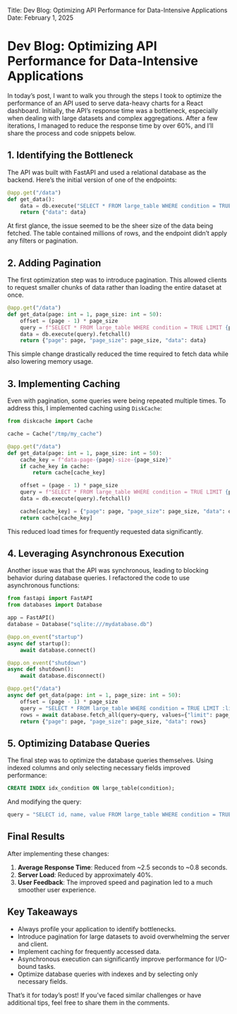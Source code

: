 Title: Dev Blog: Optimizing API Performance for Data-Intensive Applications
Date: February 1, 2025
# Dev Blog: Optimizing API Performance for Data-Intensive Applications


In today’s post, I want to walk you through the steps I took to optimize the performance of an API used to serve data-heavy charts for a React dashboard. Initially, the API’s response time was a bottleneck, especially when dealing with large datasets and complex aggregations. After a few iterations, I managed to reduce the response time by over 60%, and I’ll share the process and code snippets below.


## 1. Identifying the Bottleneck

The API was built with FastAPI and used a relational database as the backend. Here’s the initial version of one of the endpoints:


```python
@app.get("/data")
def get_data():
    data = db.execute("SELECT * FROM large_table WHERE condition = TRUE").fetchall()
    return {"data": data}
```

At first glance, the issue seemed to be the sheer size of the data being fetched. The table contained millions of rows, and the endpoint didn’t apply any filters or pagination.


## 2. Adding Pagination

The first optimization step was to introduce pagination. This allowed clients to request smaller chunks of data rather than loading the entire dataset at once.

```python
@app.get("/data")
def get_data(page: int = 1, page_size: int = 50):
    offset = (page - 1) * page_size
    query = f"SELECT * FROM large_table WHERE condition = TRUE LIMIT {page_size} OFFSET {offset}"
    data = db.execute(query).fetchall()
    return {"page": page, "page_size": page_size, "data": data}
```

This simple change drastically reduced the time required to fetch data while also lowering memory usage.


## 3. Implementing Caching

Even with pagination, some queries were being repeated multiple times. To address this, I implemented caching using `DiskCache`:

```python
from diskcache import Cache

cache = Cache("/tmp/my_cache")

@app.get("/data")
def get_data(page: int = 1, page_size: int = 50):
    cache_key = f"data-page-{page}-size-{page_size}"
    if cache_key in cache:
        return cache[cache_key]

    offset = (page - 1) * page_size
    query = f"SELECT * FROM large_table WHERE condition = TRUE LIMIT {page_size} OFFSET {offset}"
    data = db.execute(query).fetchall()

    cache[cache_key] = {"page": page, "page_size": page_size, "data": data}
    return cache[cache_key]
```

This reduced load times for frequently requested data significantly.


## 4. Leveraging Asynchronous Execution

Another issue was that the API was synchronous, leading to blocking behavior during database queries. I refactored the code to use asynchronous functions:

```python
from fastapi import FastAPI
from databases import Database

app = FastAPI()
database = Database("sqlite:///mydatabase.db")

@app.on_event("startup")
async def startup():
    await database.connect()

@app.on_event("shutdown")
async def shutdown():
    await database.disconnect()

@app.get("/data")
async def get_data(page: int = 1, page_size: int = 50):
    offset = (page - 1) * page_size
    query = "SELECT * FROM large_table WHERE condition = TRUE LIMIT :limit OFFSET :offset"
    rows = await database.fetch_all(query=query, values={"limit": page_size, "offset": offset})
    return {"page": page, "page_size": page_size, "data": rows}
```


## 5. Optimizing Database Queries

The final step was to optimize the database queries themselves. Using indexed columns and only selecting necessary fields improved performance:

```sql
CREATE INDEX idx_condition ON large_table(condition);
```

And modifying the query:

```python
query = "SELECT id, name, value FROM large_table WHERE condition = TRUE LIMIT :limit OFFSET :offset"
```


## Final Results

After implementing these changes:

1. **Average Response Time**: Reduced from ~2.5 seconds to ~0.8 seconds.
2. **Server Load**: Reduced by approximately 40%.
3. **User Feedback**: The improved speed and pagination led to a much smoother user experience.


## Key Takeaways

- Always profile your application to identify bottlenecks.
- Introduce pagination for large datasets to avoid overwhelming the server and client.
- Implement caching for frequently accessed data.
- Asynchronous execution can significantly improve performance for I/O-bound tasks.
- Optimize database queries with indexes and by selecting only necessary fields.


That’s it for today’s post! If you’ve faced similar challenges or have additional tips, feel free to share them in the comments.

